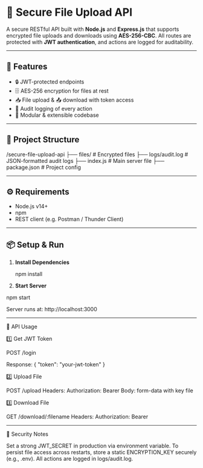 # 🔐 Secure File Upload API

A secure RESTful API built with **Node.js** and **Express.js** that supports encrypted file uploads and downloads using **AES-256-CBC**. All routes are protected with **JWT authentication**, and actions are logged for auditability.

---

## 🚀 Features

- 🔒 JWT-protected endpoints
- 🗄️ AES-256 encryption for files at rest
- 📥 File upload & 📤 download with token access
- 📜 Audit logging of every action
- 🧩 Modular & extensible codebase

---

## 📁 Project Structure

/secure-file-upload-api
├── files/ # Encrypted files
├── logs/audit.log # JSON-formatted audit logs
├── index.js # Main server file
├── package.json # Project config

---
## ⚙️ Requirements

- Node.js v14+
- npm
- REST client (e.g. Postman / Thunder Client)

---

## 📦 Setup & Run

1. **Install Dependencies**  
 
   npm install

2. **Start Server**

  npm start
  
Server runs at: http://localhost:3000

---

🧪 API Usage

1️⃣ Get JWT Token

POST /login

Response:
{ "token": "your-jwt-token" }

2️⃣ Upload File

POST /upload
Headers: Authorization: Bearer <token>
Body: form-data with key file

3️⃣ Download File

GET /download/:filename
Headers: Authorization: Bearer <token>

---
🔐 Security Notes

Set a strong JWT_SECRET in production via environment variable.
To persist file access across restarts, store a static ENCRYPTION_KEY securely (e.g., .env).
All actions are logged in logs/audit.log.




